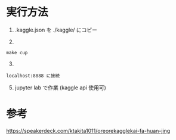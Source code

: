 # 実行方法
1. .kaggle.json を ./kaggle/ にコピー

2. 
```
make cup
```
3. 
```
localhost:8888 に接続
```

5. jupyter lab で作業 (kaggle api 使用可)

# 参考
https://speakerdeck.com/ktakita1011/oreorekagglekai-fa-huan-jing